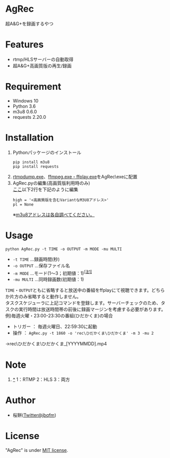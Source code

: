 # AgRec  
超A&G+を録画するやつ

# Features  
* rtmp/HLSサーバーの自動取得
* 超A&G+高画質版の再生/録画

# Requirement  
* Windows 10
* Python    3.6
* m3u8      0.6.0
* requests  2.20.0

# Installation  
1. Pythonパッケージのインストール
   ```
   pip install m3u8
   pip install requests
   ```
2. [rtmpdump.exe](http://rtmpdump.mplayerhq.hu/download/)、[ffmpeg.exe・ffplay.exe](https://ffmpeg.zeranoe.com/builds/)をAgRec\\exeに配置  
3. AgRec.pyの編集(高画質版利用時のみ)  
   [ここ](https://github.com/jbqfm/AgRec/blob/8af3e77d857fb41e3d6eb67dce950ca0bcf9589c/AgRec.py#L136)以下2行を下記のように編集
   ```
   high = '<高画質版を含むVariantなM3U8アドレス>'
   pl = None
   ```
   ※[m3u8アドレスは各自調べてください。](https://jbqfm.blogspot.com/2020/09/a-hls.html)

# Usage  
```
python AgRec.py -t TIME -o OUTPUT -m MODE -mu MULTI
```
* `-t TIME`		…録画時間(秒)
* `-o OUTPUT`	…保存ファイル名
* `-m MODE`		…モード(1～3；初期値：1)<sup id="note_ref-1"><a href="#note-1">[注1]</a></sup>
* `-mu MULTI`	…同時録画数(初期値：1)  
  
`TIME`・`OUTPUT`ともに省略すると放送中の番組をffplayにて視聴できます。どちらか片方のみ省略すると動作しません。  
タスクスケジューラに上記コマンドを登録します。サーバーチェックのため、タスクの実行時間は放送時間帯の前後に録画マージンを考慮する必要があります。  
例)毎週火曜・23:00-23:30の番組(ひだかくま)の場合  
* トリガー ： 毎週火曜日、22:59:30に起動  
* 操作 ： `AgRec.py -t 1860 -o 'rec\ひだかくま\ひだかくま' -m 3 -mu 2`  
  
→rec\\ひだかくま\\ひだかくま_\[YYYYMMDD\].mp4

# Note  
1. <b><a id="note-1" href="#note_ref-1">^</a></b> 1：RTMP 2：HLS 3：両方

# Author  
* 桜餅([Twitter@jbqfm](https://twitter.com/jbqfm))

# License   
"AgRec" is under [MIT license](https://en.wikipedia.org/wiki/MIT_License).
